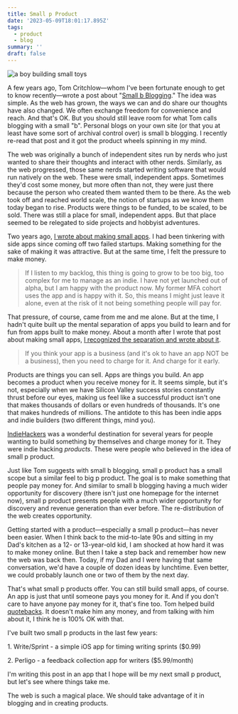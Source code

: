 ```yaml
---
title: Small p Product
date: '2023-05-09T18:01:17.895Z'
tags:
  - product
  - blog
summary: ''
draft: false
---
```

![a boy building small toys](https://cdn.midjourney.com/77eafee9-8703-42ca-b03a-be5018197099/0_1.png)

A few years ago, Tom Critchlow—whom I've been fortunate enough to get to know recently—wrote a post about "[Small b Blogging](https://tomcritchlow.com/2018/02/23/small-b-blogging/)." The idea was simple. As the web has grown, the ways we can and do share our thoughts have also changed. We often exchange freedom for convenience and reach. And that's OK. But you should still leave room for what Tom calls blogging with a small "b". Personal blogs on your own site (or that you at least have some sort of archival control over) is small b blogging. I recently re-read that post and it got the product wheels spinning in my mind.

The web was originally a bunch of independent sites run by nerds who just wanted to share their thoughts and interact with other nerds. Similarly, as the web progressed, those same nerds started writing software that would run natively on the web. These were small, independent apps. Sometimes they'd cost some money, but more often than not, they were just there because the person who created them wanted them to be there. As the web took off and reached world scale, the notion of startups as we know them today began to rise. Products were things to be funded, to be scaled, to be sold. There was still a place for small, independent apps. But that place seemed to be relegated to side projects and hobbyist adventures.

Two years ago, [I wrote about making small apps](https://polluterofminds.com/blog/make-small-apps/). I had been tinkering with side apps since coming off two failed startups. Making something for the sake of making it was attractive. But at the same time, I felt the pressure to make money.

> If I listen to my backlog, this thing is going to grow to be too big, too complex for me to manage as an indie. I have not yet launched out of alpha, but I am happy with the product now. My former MFA cohort uses the app and is happy with it. So, this means I might just leave it alone, even at the risk of it not being something people will pay for.

That pressure, of course, came from me and me alone. But at the time, I hadn't quite built up the mental separation of apps you build to learn and for fun from apps built to make money. About a month after I wrote that post about making small apps, [I recognized the separation and wrote about it](https://polluterofminds.com/blog/your-app-might-not-be-a-business/).

> If you think your app is a business (and it's ok to have an app NOT be a business), then you need to charge for it. And charge for it early.

Products are things you can sell. Apps are things you build. An app becomes a product when you receive money for it. It seems simple, but it's not, especially when we have Silicon Valley success stories constantly thrust before our eyes, making us feel like a successful product isn't one that makes thousands of dollars or even hundreds of thousands. It's one that makes hundreds of millions. The antidote to this has been indie apps and indie builders (two different things, mind you).

[IndieHackers](https://www.indiehackers.com/) was a wonderful destination for several years for people wanting to build something by themselves and charge money for it. They were indie hacking _products_. These were people who believed in the idea of small p product.

Just like Tom suggests with small b blogging, small p product has a small scope but a similar feel to big p product. The goal is to make something that people pay money for. And similar to small b blogging having a much wider opportunity for discovery (there isn't just one homepage for the internet now), small p product presents people with a much wider opportunity for discovery and revenue generation than ever before. The re-distribution of the web creates opportunity.

Getting started with a product—especially a small p product—has never been easier. When I think back to the mid-to-late 90s and sitting in my Dad's kitchen as a 12- or 13-year-old kid, I am shocked at how hard it was to make money online. But then I take a step back and remember how new the web was back then. Today, if my Dad and I were having that same conversation, we'd have a couple of dozen ideas by lunchtime. Even better, we could probably launch one or two of them by the next day.

That's what small p products offer. You can still build small apps, of course. An app is just that until someone pays you money for it. And if you don't care to have anyone pay money for it, that's fine too. Tom helped build [quotebacks](https://quotebacks.net/). It doesn't make him any money, and from talking with him about it, I think he is 100% OK with that.

I've built two small p products in the last few years:

1\. Write/Sprint - a simple iOS app for timing writing sprints ($0.99)

2\. Perligo - a feedback collection app for writers ($5.99/month)

I'm writing this post in an app that I hope will be my next small p product, but let's see where things take me.

The web is such a magical place. We should take advantage of it in blogging and in creating products.
